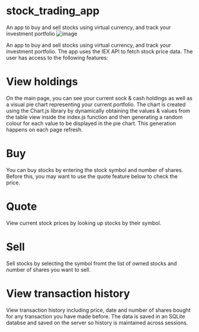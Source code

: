 # stock_trading_app
An app to buy and sell stocks using virtual currency, and track your investment portfolio
![image](https://user-images.githubusercontent.com/22425008/193263720-cf29809f-2079-4099-953e-643b74e366a6.png)

An app to buy and sell stocks using virtual currency, and track your investment portfolio. The app uses the IEX API to fetch stock price data.
The user has access to the following features:

# View holdings
On the main page, you can see your current sock & cash holdings as well as a visual pie chart representing your current portfolio. The chart is created using the Chart.js library by dynamically obtaining the values & values from the table view inside the index.js function and then generating a random colour for each value to be displayed in the pie chart. This generation happens on each page refresh.

# Buy
You can buy stocks by entering the stock symbol and number of shares. Before this, you may want to use the quote feature below to check the price.

# Quote
View current stock prices by looking up stocks by their symbol.

# Sell
Sell stocks by selecting the symbol fromt the list of owned stocks and number of shares you want to sell.

# View transaction history
View transaction history including price, date and number of shares bought for any transaction you have made before. The data is saved in an SQLite databse and saved on the server so history is maintained across sessions.
